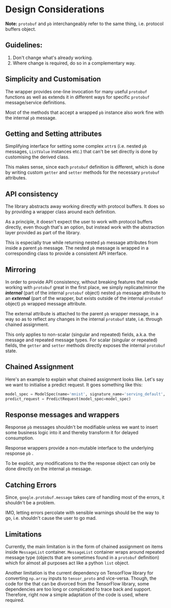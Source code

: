 # **Design** Considerations

**Note:** `protobuf` and `pb` interchangeably refer to the same thing, i.e. protocol buffers object.

## Guidelines:

1. Don't change what's already working.
2. Where change is required, do so in a complementary way.

## Simplicity and Customisation

The wrapper provides one-line invocation for many useful  `protobuf` functions as well as extends it in different ways for specific `protobuf` message/service definitions. 

Most of the methods that accept a wrapped `pb` instance also work fine with the internal `pb` message.

## Getting and Setting attributes

Simplifying interface for setting some complex `attr`s (i.e. nested `pb` messages, `ListValue` instances etc.) that can't be set directly is done by customising the derived class. 

This makes sense, since each `protobuf` definition is different, which is done by writing custom `getter` and `setter` methods for the necessary `protobuf` attributes.

## API consistency

The library abstracts away working directly with protocol buffers. It does so by providing a wrapper class around each definition.

As a principle, it doesn't expect the user to work with protocol buffers directly, even though that's an option, but instead work with the abstraction layer provided as part of the library. 

This is especially true while returning nested `pb` message attributes from inside a parent `pb` message. The nested `pb` message is wrapped in a corresponding class to provide a consistent API interface.

## Mirroring

In order to provide API consistency, without breaking features that made working with `protobuf` great in the first place,  we simply replicate/mirror the ***internal*** (part of the internal `protobuf` object) nested `pb` message attribute to an ***external*** (part of the wrapper, but exists outside of the internal `protobuf` object) `pb` wrapped message attribute. 

The external attribute is attached to the parent `pb` wrapper message, in a way so as to reflect any changes in the internal `protobuf` state, i.e. through chained assignment. 

This only applies to non-scalar (singular and repeated) fields, a.k.a. the message and repeated message types.  For scalar (singular or repeated) fields, the `getter` and `setter` methods directly exposes the internal `protobuf` state.

## Chained Assignment

Here's an example to explain what chained assignment looks like. Let's say we want to initialise a predict request. It goes something like this:

```python
model_spec = ModelSpec(name='mnist', signature_name='serving_default', version=1)
predict_request = PredictRequest(model_spec=model_spec)
```

## Response messages and wrappers

Response `pb` messages shouldn't be modifiable unless we want to insert some business logic into it and thereby transform it for delayed consumption. 

Response wrappers provide a non-mutable interface to the underlying response `pb` .

To be explicit, any modifications to the the response object can only be done directly on the internal `pb` message.

## Catching Errors

Since, `google.protobuf.message` takes care of handling most of the errors, it shouldn't be a problem. 

IMO, letting  errors percolate with sensible warnings should be the way to go, i.e. shouldn't cause the user to go mad. 

## Limitations

Currently, the main limitation is in the form of chained assignment on items inside `MessageList` container. `MessageList` container wraps around repeated message type (objects that are sometimes found in a `protobuf` definition) which for almost all purposes act like a python `list` object.

Another limitation is the current dependency on TensorFlow library for converting `np.array` inputs to `tensor_proto` and vice-versa. Though, the code for the that can be divorced from the TensorFlow library, some dependencies are too long or complicated to trace back and support. Therefore, right now a simple adaptation of the code is used, where required.





